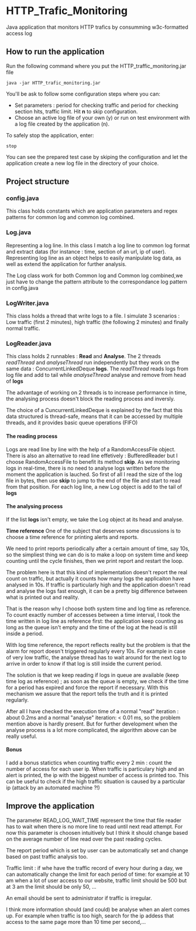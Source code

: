 # HTTP_Trafic_Monitoring
Java application that monitors HTTP trafics by consumming w3c-formatted access log

## How to run the application
Run the following command where you put the HTTP_traffic_monitoring.jar file 

	java -jar HTTP_trafic_monitoring.jar
	
You'll be ask to follow some configuration steps where you can: 

* Set parameters : period for checking traffic and period for checking section hits, traffic limit. Hit **n** to skip configuration.
* Choose an active log file of your own (y) or run on test environment with a log file created by the application (n).

To safely stop the application, enter: 

	stop
	
You can see the prepared test case by skiping the configuration and let the application create a new log file in the directory of your choice.

## Project structure
### config.java 
This class holds constants which are application parameters and regex patterns for common log and common log combined.

### Log.java
Representing a log line. In this class I match a log line to common log format and extract datas (for instance : time, section of an url, ip of user). Representing log line as an object helps to easily manipulate log data, as well as extend the application for further analysis.

The Log class work for both Common log and Common log combined,we just have to change the pattern attribute to the correspondance log pattern in config.java

### LogWriter.java
This class holds a thread that write logs to a file. I simulate 3 scenarios : Low traffic (first 2 minutes), high traffic (the following 2 minutes) and finally normal traffic. 

### LogReader.java
This class holds 2 runnables : **Read** and **Analyse**. The 2 threads *readThread* and *analyseThread* run independently but they work on the same data : ConcurrentLinkedDeque **logs**. The *readThread* reads logs from log file and add to tail while *analyseThread* analyse and remove from head of  **logs**

The advantage of working on 2 threads is to increase performance in time, the analysing process doesn't block the reading process and inversly.

The choice of a CuncurrentLinkedDeque is explained by the fact that this data structured is thread-safe, means that it can be accessed by multiple threads, and it provides basic queue operations (FIFO)

#### The reading process
Logs are read line by line with the help of a RandomAccessFile object. There is also an alternative to read line effetively : BufferedReader but I choose RandomAccessFile to benefit its method **skip**. As we monitoring logs in real-time, there is no need to analyse logs written before the moment the application is lauched. So first of all I read the size of the log file in bytes, then use **skip** to jump to the end of the file and start to read from that position.
For each log line, a new Log object is add to the tail of **logs**

#### The analysing process
If the list **logs** isn't empty, we take the Log object at its head and analyse.

**Time reference** One of the subject that deserves some discussions is to choose a time reference for printing alerts and reports. 

We need to print reports periodically  after a certain amount of time, say 10s, so the simpliest thing we can do is to make a loop on system time and keep counting until the cycle finishes, then we print report and restart the loop.

The problem here is that this kind of implementation doesn't report the real count on traffic, but actually it counts how many logs the applicaiton have analysed in 10s. If traffic is particularly high and the application doesn't read and analyse the logs fast enough, it can be a pretty big difference between what is printed out and reality.

That is the reason why I choose both system time and log time as reference. To count exactly number of accesses between a time interval, I took the time written in log line as reference first: the application keep counting as long as the queue isn't empty and the time of the log at the head is still inside a period. 

With log time reference, the report reflects reality but the problem is that the alarm for report doesn't triggered regularly every 10s. For example in case of very low traffic, the analyse thread has to wait around for the next log to arrive in order to know if that log is still inside the current period. 

The solution is that we keep reading if logs in queue are available (keep time log as reference) ; as soon as the queue is empty, we check if the time for a period has expired and force the report if necessary. With this mechanism we assure that the report tells the truth and it is printed regularly.

After all I have checked the execution time of a normal "read" iteration : about 0.2ms and a normal "analyse" iteration: < 0.01 ms, so the problem mention above is hardly present. But for further development when the analyse process is a lot more complicated, the algorithm above can be really useful. 

#### Bonus

I add a bonus statictics when counting traffic every 2 min : count the number of access for each user ip. When traffic is particulary high and an alert is printed, the ip with the biggest number of access is printed too. This can be useful to check if the high traffic situation is caused by a particular ip (attack by an automated machine ?!)

## Improve the application
The parameter READ_LOG_WAIT_TIME represent the time that file reader has to wait when there is no more line to read until next read attempt. For now this parameter is choosen intuitively but I think it should change based on the average number of line read over the past reading cycles. 

The report period which is set by user can be automatically set and change based on past traffic analysis too. 

Traffic limit : if whe have the traffic record of every hour during a day, we can automatically change the limit for each period of time: for example at 10 am when a lot of user access to our website, traffic limit should be 500 but at 3 am the limit should be only 50, ...

An email should be sent to administrator if traffic is irregular.

I think more information should (and could) be analyse when an alert comes up. For example when traffic is too high, search for the ip addess that access to the same page more than 10 time per second,...
